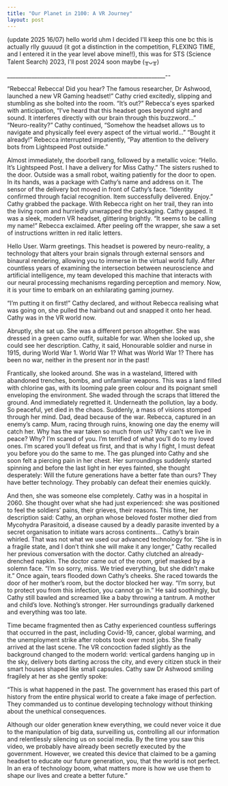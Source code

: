 ```yaml
---
title: "Our Planet in 2100: A VR Journey"
layout: post
---
```


(update 2025 16/07) hello world uhm I decided I'll keep this one bc this is actually rlly guuuud (it got a distinction in the competition, FLEXING TIME, and I entered it in the year level above mine!!), this was for STS (Science Talent Search) 2023, I'll post 2024 soon maybe (╥ᴗ╥) 

__________________________________________________________--

“Rebecca! Rebecca! Did you hear? The famous researcher, Dr Ashwood, launched a new VR Gaming headset!” Cathy cried excitedly, slipping and stumbling as she bolted into the room. 
“It’s out?” Rebecca's eyes sparked with anticipation, “I’ve heard that this headset goes beyond sight and sound. It interferes directly with our brain through this buzzword…”  
“Neuro-reality?” Cathy continued, “Somehow the headset allows us to navigate and physically feel every aspect of the virtual world…”
“Bought it already!” Rebecca interrupted impatiently, “Pay attention to the delivery bots from Lightspeed Post outside.”  

Almost immediately, the doorbell rang, followed by a metallic voice: “Hello. It’s Lightspeed Post. I have a delivery for Miss Cathy.”
The sisters rushed to the door. Outside was a small robot, waiting patiently for the door to open. In its hands, was a package with Cathy’s name and address on it.
The sensor of the delivery bot moved in front of Cathy’s face. 
“Identity confirmed through facial recognition. Item successfully delivered. Enjoy.”
Cathy grabbed the package. With Rebecca right on her trail, they ran into the living room and hurriedly unwrapped the packaging. 
Cathy gasped. It was a sleek, modern VR headset, glittering brightly. 
“It seems to be calling my name!” Rebecca exclaimed. After peeling off the wrapper, she saw a set of instructions written in red italic letters. 

Hello User. Warm greetings. This headset is powered by neuro-reality, a technology that alters your brain signals through external sensors and binaural rendering, allowing you to immerse in the virtual world fully. After countless years of examining the intersection between neuroscience and artificial intelligence, my team developed this machine that interacts with our neural processing mechanisms regarding perception and memory. Now, it is your time to embark on an exhilarating gaming journey. 

“I’m putting it on first!” Cathy declared, and without Rebecca realising what was going on, she pulled the hairband out and snapped it onto her head. Cathy was in the VR world now.

Abruptly, she sat up. She was a different person altogether. She was dressed in a green camo outfit, suitable for war. When she looked up, she could see her description. 
Cathy, it said, Honourable soldier and nurse in 1915, during World War 1. 
World War 1? What was World War 1? There has been no war, neither in the present nor in the past!

Frantically, she looked around. She was in a wasteland, littered with abandoned trenches, bombs, and unfamiliar weapons. This was a land filled with chlorine gas, with its looming pale green colour and its poignant smell enveloping the environment. She waded through the scraps that littered the ground. And immediately regretted it.
Underneath the pollution, lay a body. So peaceful, yet died in the chaos. Suddenly, a mass of visions stomped through her mind. Dad, dead because of the war. Rebecca, captured in an enemy’s camp. Mum, racing through ruins, knowing one day the enemy will catch her. 
Why has the war taken so much from us? Why can’t we live in peace? Why? 
I’m scared of you. I’m terrified of what you’ll do to my loved ones. I’m scared you’ll defeat us first, and that is why I fight, I must defeat you before you do the same to me.
The gas plunged into Cathy and she soon felt a piercing pain in her chest. Her surroundings suddenly started spinning and before the last light in her eyes fainted, she thought desperately: Will the future generations have a better fate than ours? They have better technology. They probably can defeat their enemies quickly. 

And then, she was someone else completely. Cathy was in a hospital in 2060. She thought over what she had just experienced: she was positioned to feel the soldiers’ pains, their grieves, their reasons. 
This time, her description said: Cathy, an orphan whose beloved foster mother died from Mycohydra Parasitoid, a disease caused by a deadly parasite invented by a secret organisation to initiate wars across continents…
Cathy’s brain whirled. That was not what we used our advanced technology for.
“She is in a fragile state, and I don’t think she will make it any longer,” Cathy recalled her previous conversation with the doctor.
Cathy clutched an already-drenched napkin. The doctor came out of the room, grief masked by a solemn face. 
“I’m so sorry, miss. We tried everything, but she didn’t make it.” 
Once again, tears flooded down Cathy’s cheeks. She raced towards the door of her mother’s room, but the doctor blocked her way.
“I’m sorry, but to protect you from this infection, you cannot go in.” He said soothingly, but Cathy still bawled and screamed like a baby throwing a tantrum. 
A mother and child’s love. Nothing’s stronger.
Her surroundings gradually darkened and everything was too late. 

Time became fragmented then as Cathy experienced countless sufferings that occurred in the past, including Covid-19, cancer, global warming, and the unemployment strike after robots took over most jobs. She finally arrived at the last scene. The VR concoction faded slightly as the background changed to the modern world: vertical gardens hanging up in the sky, delivery bots darting across the city, and every citizen stuck in their smart houses shaped like small capsules. Cathy saw Dr Ashwood smiling fragilely at her as she gently spoke: 

“This is what happened in the past. The government has erased this part of history from the entire physical world to create a fake image of perfection. They commanded us to continue developing technology without thinking about the unethical consequences. 

Although our older generation knew everything, we could never voice it due to the manipulation of big data, surveilling us, controlling all our information and relentlessly silencing us on social media. By the time you saw this video, we probably have already been secretly executed by the government. However, we created this device that claimed to be a gaming headset to educate our future generation, you, that the world is not perfect. In an era of technology boom, what matters more is how we use them to shape our lives and create a better future.”
